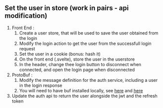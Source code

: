 ## Set the user in store (work in pairs - api modification)

1. Front End :
   1. Create a user store, that will be used to save the user obtained from the login
   2. Modify the login action to get the user from the successfull login request
   3. Set the user in a cookie (bonus: hash it)
   4. On the front end (.svelte), store the user in the userstore
   5. In the header, change thee login button to disconnect when connected, and open the login page when disconnected
2. ProtoBuf :
   1. Modify the message definition for the auth service, including a user in the login response
   2. You will need to have buf installed locally, see [here](https://github.com/bufbuild/buf) and [here](https://docs.buf.build/installation)
3. Update the auth api to return the user alongside the jwt and the refresh token